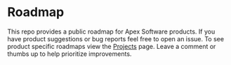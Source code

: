 
# Roadmap

This repo provides a public roadmap for Apex Software products. If you have product suggestions or bug reports feel free to open an issue. To see product specific roadmaps view the [Projects](https://github.com/apex/roadmap/projects) page. Leave a comment or thumbs up to help prioritize improvements.
